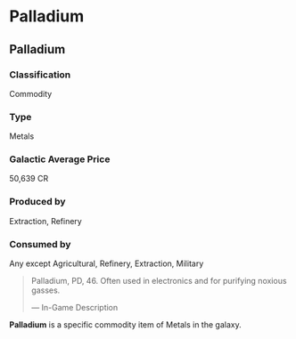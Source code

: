 # Palladium
## Palladium

		

### Classification

Commodity

### Type

Metals

### Galactic Average Price

50,639 CR

### Produced by

Extraction, Refinery

### Consumed by

Any except Agricultural, Refinery, Extraction, Military

> 
> 
> Palladium, PD, 46. Often used in electronics and for purifying noxious gasses.
> 
> 
> — In-Game Description
> 

**Palladium** is a specific commodity item of Metals in the galaxy.